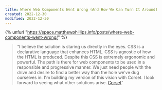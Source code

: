 ```yaml
---
title: Where Web Components Went Wrong (And How We Can Turn It Around)
created: 2022-12-30
modified: 2022-12-30
---
```


{% unfurl "https://space.matthewphillips.info/posts/where-web-components-went-wrong/" %}

> "I believe the solution is staring us directly in the eyes. CSS is a declarative language that enhances HTML. CSS is agnostic of how the HTML is produced. Despite this CSS is extremely ergonomic and powerful.
> The path is there for web components to be used in a responsible and progressive manner. We just need people with the drive and desire to find a better way than the hole we've dug ourselves in.
> I'm building my version of this vision with Corset. I look forward to seeing what other solutions arise.
> [Corset](https://corset.dev/)"